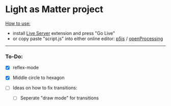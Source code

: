 # Light as Matter project

<ins>How to use:</ins>
- install [Live Server](https://marketplace.visualstudio.com/items?itemName=ritwickdey.LiveServer) extension and press "Go Live"
- or copy paste "script.js" into either online editor: [p5js](https://editor.p5js.org/) / [openProcessing](https://openprocessing.org/sketch/create)

___

### To-Do:
- [x] reflex-mode
- [x] Middle circle to hexagon

- [ ] Ideas on how to fix transitions: 
    - [ ] Seperate "draw mode" for transitions
